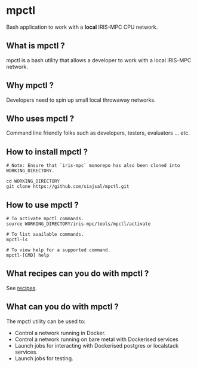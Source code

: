 mpctl
===============

Bash application to work with a **local** IRIS-MPC CPU network.

What is mpctl ?
--------------------------------------

mpctl is a bash utility that allows a developer to work with a local IRIS-MPC network.

Why mpctl ?
--------------------------------------

Developers need to spin up small local throwaway networks.

Who uses mpctl ?
--------------------------------------

Command line friendly folks such as developers, testers, evaluators ... etc.

How to install mpctl ?
--------------------------------------

```
# Note: Ensure that `iris-mpc` monorepo has also been cloned into WORKING_DIRECTORY.

cd WORKING_DIRECTORY
git clone https://github.com/siajsal/mpctl.git
```

How to use mpctl ?
--------------------------------------

```
# To activate mpctl commands.
source WORKING_DIRECTORY/iris-mpc/tools/mpctl/activate

# To list available commands.
mpctl-ls

# To view help for a supported command.
mpctl-[CMD] help
```

What recipes can you do with mpctl ?
--------------------------------------

See [recipes](docs/recipe-local-net.md).

What can you do with mpctl ?
--------------------------------------

The mpctl utility can be used to:

- Control a network running in Docker.
- Control a network running on bare metal with Dockerised services
- Launch jobs for interacting with Dockerised postgres or localstack services.
- Launch jobs for testing.
